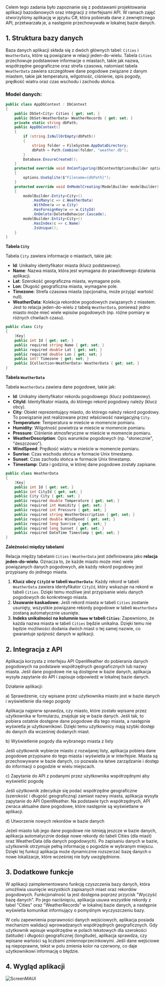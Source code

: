 Celem tego zadania było zapoznanie się z podstawami projektowania aplikacji bazodanowych oraz integracji z interfejsami API. W ramach zajęć stworzyliśmy aplikację w języku C#, która pobierała dane z zewnętrznego API, przetwarzała je, a następnie przechowywała w lokalnej bazie danych.

## 1. Struktura bazy danych

Baza danych aplikacji składa się z dwóch głównych tabel: `Cities` i `WeatherData`, które są powiązane w relacji jeden-do-wielu. Tabela `Cities` przechowuje podstawowe informacje o miastach, takie jak nazwa, współrzędne geograficzne oraz strefa czasowa, natomiast tabela `WeatherData` zawiera szczegółowe dane pogodowe związane z danym miastem, takie jak temperatura, wilgotność, ciśnienie, opis pogody, prędkość wiatru oraz czas wschodu i zachodu słońca.

### Model danych:

```csharp
public class AppDbContext : DbContext
{
    public DbSet<City> Cities { get; set; }
    public DbSet<WeatherData> WeatherRecords { get; set; }
    private static string dbPath;
    public AppDbContext()
    {
        if (string.IsNullOrEmpty(dbPath))
        {
            string folder = FileSystem.AppDataDirectory;
            dbPath = Path.Combine(folder, "weather.db");
        }
        Database.EnsureCreated();
    }
    protected override void OnConfiguring(DbContextOptionsBuilder options)
    {
        options.UseSqlite($"Filename={dbPath}");
    }
    protected override void OnModelCreating(ModelBuilder modelBuilder)
    {
        modelBuilder.Entity<City>()
            .HasMany(c => c.WeatherData)
            .WithOne(w => w.City)
            .HasForeignKey(w => w.CityId)
            .OnDelete(DeleteBehavior.Cascade);
        modelBuilder.Entity<City>()
            .HasIndex(c => c.Name)
            .IsUnique();
    }
}
```

**Tabela `City`**

Tabela `City` zawiera informacje o miastach, takie jak:
- **Id**: Unikalny identyfikator miasta (klucz podstawowy).
- **Name**: Nazwa miasta, która jest wymagana do prawidłowego działania aplikacji.
- **Lat**: Szerokość geograficzna miasta, wymagane pole.
- **Lon**: Długość geograficzna miasta, wymagane pole.
- **Timezone**: Strefa czasowa miasta (opcjonalna, może przyjąć wartość null).
- **WeatherData**: Kolekcja rekordów pogodowych związanych z miastem. Jest to relacja jeden-do-wielu z tabelą `WeatherData`, ponieważ jedno miasto może mieć wiele wpisów pogodowych (np. różne pomiary w różnych chwilach czasu).


```csharp
public class City
{
    [Key]
    public int Id { get; set; }
    public required string Name { get; set; }
    public required double Lat { get; set; }
    public required double Lon { get; set; }
    public int? Timezone { get; set; }
    public ICollection<WeatherData> WeatherData { get; set; }
}
```

**Tabela `WeatherData`**

Tabela `WeatherData` zawiera dane pogodowe, takie jak:
- **Id**: Unikalny identyfikator rekordu pogodowego (klucz podstawowy).
- **CityId**: Identyfikator miasta, do którego rekord pogodowy należy (klucz obcy).
- **City**: Obiekt reprezentujący miasto, do którego należy rekord pogodowy. To powiązanie jest realizowane przez właściwość nawigacyjną `City`.
- **Temperature**: Temperatura w mieście w momencie pomiaru.
- **Humidity**: Wilgotność powietrza w mieście w momencie pomiaru.
- **Pressure**: Ciśnienie atmosferyczne w mieście w momencie pomiaru.
- **WeatherDescription**: Opis warunków pogodowych (np. "słonecznie", "deszczowo").
- **WindSpeed**: Prędkość wiatru w mieście w momencie pomiaru.
- **Sunrise**: Czas wschodu słońca w formacie Unix timestamp.
- **Sunset**: Czas zachodu słońca w formacie Unix timestamp.
- **Timestamp**: Data i godzina, w której dane pogodowe zostały zapisane.

```csharp
public class WeatherData
{
    [Key]
    public int Id { get; set; }
    public int CityId { get; set; }
    public City City { get; set; }
    public required double Temperature { get; set; }
    public required int Humidity { get; set; }
    public required int Pressure { get; set; }
    public required string WeatherDescription { get; set; }
    public required double WindSpeed { get; set; }
    public required long Sunrise { get; set; }
    public required long Sunset { get; set; }
    public required DateTime Timestamp { get; set; }
}
```
**Zależności między tabelami**

Relacja między tabelami `Cities` i `WeatherData` jest zdefiniowana jako **relacja jeden-do-wielu**. Oznacza to, że każde miasto może mieć wiele powiązanych danych pogodowych, ale każdy rekord pogodowy jest przypisany do jednego miasta.

1. **Klucz obcy `CityId` w tabeli `WeatherData`**: Każdy rekord w tabeli `WeatherData` zawiera identyfikator `CityId`, który wskazuje na rekord w tabeli `Cities`. Dzięki temu możliwe jest przypisanie wielu danych pogodowych do konkretnego miasta.
2. **Usuwanie kaskadowe**: Jeśli rekord miasta w tabeli `Cities` zostanie usunięty, wszystkie powiązane rekordy pogodowe w tabeli `WeatherData` zostaną automatycznie usunięte.
3. **Indeks unikalności na kolumnie `Name` w tabeli `Cities`**: Zapewniono, że każda nazwa miasta w tabeli `Cities` będzie unikalna. Dzięki temu nie będzie możliwości dodania dwóch miast o tej samej nazwie, co gwarantuje spójność danych w aplikacji.


## 2. Integracja z API

Aplikacja korzysta z interfejsu API OpenWeather do pobierania danych pogodowych na podstawie współrzędnych geograficznych lub nazwy miasta. Jeśli dane pogodowe nie są dostępne w bazie danych, aplikacja wysyła zapytanie do API i zapisuje odpowiedź w lokalnej bazie danych. 

Działanie aplikacji:

a) Sprawdzenie, czy wpisane przez użytkownika miasto jest w bazie danych i wyświetlenie dla niego pogody

Aplikacja najpierw sprawdza, czy miasto, które zostało wpisane przez użytkownika w formularzu, znajduje się w bazie danych. Jeśli tak, to pobiera ostatnie dostępne dane pogodowe dla tego miasta, a następnie wyświetla je użytkownikowi. Dzięki temu użytkownicy mają szybki dostęp do danych dla wcześniej dodanych miast.

b) Wyświetlenie pogody dla wybranego miasta z listy 

Jeśli użytkownik wybierze miasto z rozwijanej listy, aplikacja pobiera dane pogodowe przypisane do tego miasta i wyświetla je w interfejsie. Miasta są przechowywane w bazie danych, co pozwala na łatwe zarządzanie i dostęp do informacji o pogodzie w wielu miejscach.

c) Zapytanie do API z podanymi przez użytkownika współrzędnymi aby wyświetlić pogodę

Jeśli użytkownik zdecyduje się podać współrzędne geograficzne (szerokość i długość geograficzną) zamiast nazwy miasta, aplikacja wysyła zapytanie do API OpenWeather. Na podstawie tych współrzędnych, API zwraca aktualne dane pogodowe, które następnie są wyświetlane w aplikacji.

d) Utworzenie nowych rekordów w bazie danych

Jeżeli miasto lub jego dane pogodowe nie istnieją jeszcze w bazie danych, aplikacja automatycznie dodaje nowe rekordy do tabeli Cities (dla miast) oraz WeatherData (dla danych pogodowych). Po zapisaniu danych w bazie, użytkownik otrzymuje pełną informację o pogodzie w wybranym miejscu. Dzięki tej funkcji aplikacja może dynamicznie rozszerzać bazę danych o nowe lokalizacje, które wcześniej nie były uwzględnione.


## 3. Dodatkowe funkcje

W aplikacji zaimplementowano funkcję czyszczenia bazy danych, która umożliwia usunięcie wszystkich zapisanych miast oraz rekordów pogodowych. Funkcjonalność ta jest dostępna poprzez przycisk "Wyczyść bazę danych". Po jego naciśnięciu, aplikacja usuwa wszystkie rekordy z tabel "Cities" oraz "WeatherRecords" w lokalnej bazie danych, a następnie wyświetla komunikat informujący o pomyślnym wyczyszczeniu bazy.

W celu zapewnienia poprawności danych wejściowych, aplikacja posiada mechanizm walidacji wprowadzanych współrzędnych geograficznych. Gdy użytkownik wpisuje współrzędne w polach tekstowych dla szerokości (latitude) i długości geograficznej (longitude), aplikacja sprawdza, czy wpisane wartości są liczbami zmiennoprzecinkowymi. Jeśli dane wejściowe są niepoprawne, tekst w polu zmienia kolor na czerwony, co daje użytkownikowi informację o błędzie.


## 4. Wygląd aplikacji
![ScreenMAUI](https://github.com/user-attachments/assets/077fba1b-ae22-4693-ab81-5e6f4a0fd09c)
